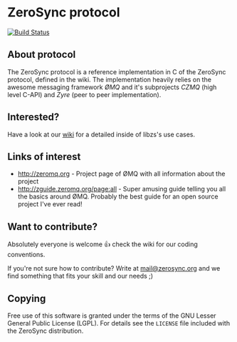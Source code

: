 # ZeroSync protocol

[![Build Status](https://travis-ci.org/zerosync/protocol.png)](https://travis-ci.org/zerosync/protocol)

## About protocol

The ZeroSync protocol is a reference implementation in C of the ZeroSync protocol, defined in the wiki.
The implementation heavily relies on the awesome messaging framework *ØMQ* and it's subprojects *CZMQ* (high level C-API) and *Zyre* (peer to peer implementation).

## Interested?

Have a look at our [wiki](http://wiki.libzs.zerosync.org) for a detailed inside of libzs's use cases.

## Links of interest

* http://zeromq.org - Project page of ØMQ with all information about the project
* http://zguide.zeromq.org/page:all - Super amusing guide telling you all the basics around ØMQ. Probably the best guide for an open source project I've ever read! 

## Want to contribute?

Absolutely everyone is welcome :+1: check the wiki for our coding conventions.

If you're not sure how to contribute? Write at mail@zerosync.org and we find something that fits your skill and our needs ;)

## Copying

Free use of this software is granted under the terms of the GNU Lesser General
Public License (LGPL). For details see the `LICENSE` file included with the ZeroSync distribution.
